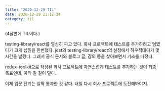 ```yaml
---
title: "2020-12-29 TIL"
date: 2020-12-29 21:12:34
category: til
---
```


(4달만에 TIL이다.)

testing-library/react를 열심히 파고 있다. 회사 프로젝트에 테스트를 추가하려고 덤볐다가 크게 삽질을 한번했다. jest와 testing-library/react의 설정에서 허우적대다가 몇 시간을 날렸다. 그래서 공식 문서와 블로그 글, 강의 등을 찾아보면서 기초를 다졌다.

redux-toolkit으로 작성된 회사 프로젝트에 자연스럽게 테스트를 추가하는 것이 최종 목표인데, 아직 갈 길이 멀다.

이제 입문 단계는 살짝 통과한 것 같다. 내일 다시 회사 프로젝트에 도전해봐야지.
